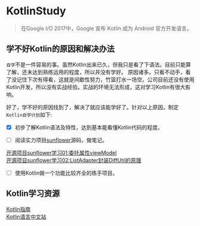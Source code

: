 # KotlinStudy

> 在Google I/O 2017中，Google 宣布 Kotlin 成为 Android 官方开发语言。

学不好Kotlin的原因和解决办法
---
`自学`不是一件容易的事。虽然Kotlin出来已久，但我只是看了下语法。目前只能算了解，还未达到熟练运用的程度，所以并没有学好。
原因诸多。只看不动手，看了没记住下次有得看，这就是间歇性努力，竹篮打水一场空。公司目前还没有使用Kotlin开发，所以没有实战经验。实战的环境无法形成，这对学习Kotlin有很大影响。

好了，学不好的原因找到了，解决了就应该能学好了。针对以上原因，制定`Kotlin自学计划`如下:
- [x] 初步了解Kotlin语法及特性，达到基本能看懂Kotlin代码的程度。  

- [ ] 阅读实力项目[sunflower](https://github.com/android/sunflower)源码，做笔记。  

[开源项目sunflower学习01:委托属性viewModel](pages/p1.md)  
[开源项目sunflower学习02:ListAdapter封装DiffUtil的原理](pages/p2.md)

- [ ] 使用Kotlin做一个功能比较齐全的练手项目。


Kotlin学习资源
-------------
[Kotlin指南][0]  
[Kotlin语言中文站][1]

[0]:https://developer.android.google.cn/kotlin/resources
[1]:https://www.kotlincn.net/docs/reference/android-overview.html
